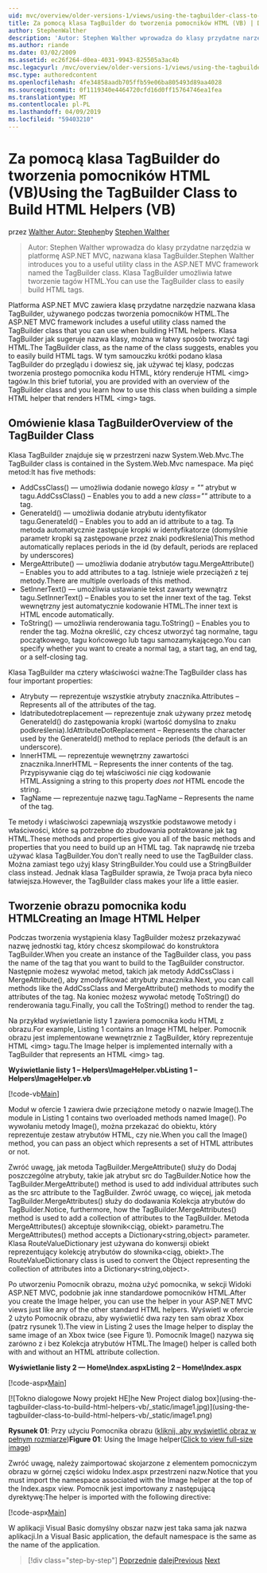 ```yaml
---
uid: mvc/overview/older-versions-1/views/using-the-tagbuilder-class-to-build-html-helpers-vb
title: Za pomocą klasa TagBuilder do tworzenia pomocników HTML (VB) | Dokumentacja firmy Microsoft
author: StephenWalther
description: 'Autor: Stephen Walther wprowadza do klasy przydatne narzędzia w platformę ASP.NET MVC, nazwana klasa TagBuilder. Klasa TagBuilder do mogą używać łatwo...'
ms.author: riande
ms.date: 03/02/2009
ms.assetid: ec26f264-d0ea-4031-9943-825505a3ac4b
msc.legacyurl: /mvc/overview/older-versions-1/views/using-the-tagbuilder-class-to-build-html-helpers-vb
msc.type: authoredcontent
ms.openlocfilehash: 4fe34858aadb705ffb59e06ba805493d89aa4028
ms.sourcegitcommit: 0f1119340e4464720cfd16d0ff15764746ea1fea
ms.translationtype: MT
ms.contentlocale: pl-PL
ms.lasthandoff: 04/09/2019
ms.locfileid: "59403210"
---
```

# <a name="using-the-tagbuilder-class-to-build-html-helpers-vb"></a><span data-ttu-id="392a3-104">Za pomocą klasa TagBuilder do tworzenia pomocników HTML (VB)</span><span class="sxs-lookup"><span data-stu-id="392a3-104">Using the TagBuilder Class to Build HTML Helpers (VB)</span></span>

<span data-ttu-id="392a3-105">przez [Walther Autor: Stephen](https://github.com/StephenWalther)</span><span class="sxs-lookup"><span data-stu-id="392a3-105">by [Stephen Walther](https://github.com/StephenWalther)</span></span>

> <span data-ttu-id="392a3-106">Autor: Stephen Walther wprowadza do klasy przydatne narzędzia w platformę ASP.NET MVC, nazwana klasa TagBuilder.</span><span class="sxs-lookup"><span data-stu-id="392a3-106">Stephen Walther introduces you to a useful utility class in the ASP.NET MVC framework named the TagBuilder class.</span></span> <span data-ttu-id="392a3-107">Klasa TagBuilder umożliwia łatwe tworzenie tagów HTML.</span><span class="sxs-lookup"><span data-stu-id="392a3-107">You can use the TagBuilder class to easily build HTML tags.</span></span>


<span data-ttu-id="392a3-108">Platforma ASP.NET MVC zawiera klasę przydatne narzędzie nazwana klasa TagBuilder, używanego podczas tworzenia pomocników HTML.</span><span class="sxs-lookup"><span data-stu-id="392a3-108">The ASP.NET MVC framework includes a useful utility class named the TagBuilder class that you can use when building HTML helpers.</span></span> <span data-ttu-id="392a3-109">Klasa TagBuilder jak sugeruje nazwa klasy, można w łatwy sposób tworzyć tagi HTML.</span><span class="sxs-lookup"><span data-stu-id="392a3-109">The TagBuilder class, as the name of the class suggests, enables you to easily build HTML tags.</span></span> <span data-ttu-id="392a3-110">W tym samouczku krótki podano klasa TagBuilder do przeglądu i dowiesz się, jak używać tej klasy, podczas tworzenia prostego pomocnika kodu HTML, który renderuje HTML &lt;img&gt; tagów.</span><span class="sxs-lookup"><span data-stu-id="392a3-110">In this brief tutorial, you are provided with an overview of the TagBuilder class and you learn how to use this class when building a simple HTML helper that renders HTML &lt;img&gt; tags.</span></span>

## <a name="overview-of-the-tagbuilder-class"></a><span data-ttu-id="392a3-111">Omówienie klasa TagBuilder</span><span class="sxs-lookup"><span data-stu-id="392a3-111">Overview of the TagBuilder Class</span></span>

<span data-ttu-id="392a3-112">Klasa TagBuilder znajduje się w przestrzeni nazw System.Web.Mvc.</span><span class="sxs-lookup"><span data-stu-id="392a3-112">The TagBuilder class is contained in the System.Web.Mvc namespace.</span></span> <span data-ttu-id="392a3-113">Ma pięć metod:</span><span class="sxs-lookup"><span data-stu-id="392a3-113">It has five methods:</span></span>

- <span data-ttu-id="392a3-114">AddCssClass() — umożliwia dodanie nowego *klasy = ""* atrybut w tagu.</span><span class="sxs-lookup"><span data-stu-id="392a3-114">AddCssClass() – Enables you to add a new *class=""* attribute to a tag.</span></span>
- <span data-ttu-id="392a3-115">GenerateId() — umożliwia dodanie atrybutu identyfikator tagu.</span><span class="sxs-lookup"><span data-stu-id="392a3-115">GenerateId() – Enables you to add an id attribute to a tag.</span></span> <span data-ttu-id="392a3-116">Ta metoda automatycznie zastępuje kropki w identyfikatorze (domyślnie parametr kropki są zastępowane przez znaki podkreślenia)</span><span class="sxs-lookup"><span data-stu-id="392a3-116">This method automatically replaces periods in the id (by default, periods are replaced by underscores)</span></span>
- <span data-ttu-id="392a3-117">MergeAttribute() — umożliwia dodanie atrybutów tagu.</span><span class="sxs-lookup"><span data-stu-id="392a3-117">MergeAttribute() – Enables you to add attributes to a tag.</span></span> <span data-ttu-id="392a3-118">Istnieje wiele przeciążeń z tej metody.</span><span class="sxs-lookup"><span data-stu-id="392a3-118">There are multiple overloads of this method.</span></span>
- <span data-ttu-id="392a3-119">SetInnerText() — umożliwia ustawianie tekst zawarty wewnątrz tagu.</span><span class="sxs-lookup"><span data-stu-id="392a3-119">SetInnerText() – Enables you to set the inner text of the tag.</span></span> <span data-ttu-id="392a3-120">Tekst wewnętrzny jest automatycznie kodowanie HTML.</span><span class="sxs-lookup"><span data-stu-id="392a3-120">The inner text is HTML encode automatically.</span></span>
- <span data-ttu-id="392a3-121">ToString() — umożliwia renderowania tagu.</span><span class="sxs-lookup"><span data-stu-id="392a3-121">ToString() – Enables you to render the tag.</span></span> <span data-ttu-id="392a3-122">Można określić, czy chcesz utworzyć tag normalne, tagu początkowego, tagu końcowego lub tagu samozamykającego.</span><span class="sxs-lookup"><span data-stu-id="392a3-122">You can specify whether you want to create a normal tag, a start tag, an end tag, or a self-closing tag.</span></span>
  

<span data-ttu-id="392a3-123">Klasa TagBuilder ma cztery właściwości ważne:</span><span class="sxs-lookup"><span data-stu-id="392a3-123">The TagBuilder class has four important properties:</span></span>

- <span data-ttu-id="392a3-124">Atrybuty — reprezentuje wszystkie atrybuty znacznika.</span><span class="sxs-lookup"><span data-stu-id="392a3-124">Attributes – Represents all of the attributes of the tag.</span></span>
- <span data-ttu-id="392a3-125">Idatributedotreplacement — reprezentuje znak używany przez metodę GenerateId() do zastępowania kropki (wartość domyślna to znaku podkreślenia).</span><span class="sxs-lookup"><span data-stu-id="392a3-125">IdAttributeDotReplacement – Represents the character used by the GenerateId() method to replace periods (the default is an underscore).</span></span>
- <span data-ttu-id="392a3-126">InnerHTML — reprezentuje wewnętrzny zawartości znacznika.</span><span class="sxs-lookup"><span data-stu-id="392a3-126">InnerHTML – Represents the inner contents of the tag.</span></span> <span data-ttu-id="392a3-127">Przypisywanie ciąg do tej właściwości *nie* ciąg kodowanie HTML.</span><span class="sxs-lookup"><span data-stu-id="392a3-127">Assigning a string to this property *does not* HTML encode the string.</span></span>
- <span data-ttu-id="392a3-128">TagName — reprezentuje nazwę tagu.</span><span class="sxs-lookup"><span data-stu-id="392a3-128">TagName – Represents the name of the tag.</span></span>

<span data-ttu-id="392a3-129">Te metody i właściwości zapewniają wszystkie podstawowe metody i właściwości, które są potrzebne do zbudowania potraktowane jak tag HTML.</span><span class="sxs-lookup"><span data-stu-id="392a3-129">These methods and properties give you all of the basic methods and properties that you need to build up an HTML tag.</span></span> <span data-ttu-id="392a3-130">Tak naprawdę nie trzeba używać klasa TagBuilder.</span><span class="sxs-lookup"><span data-stu-id="392a3-130">You don't really need to use the TagBuilder class.</span></span> <span data-ttu-id="392a3-131">Można zamiast tego użyj klasy StringBuilder.</span><span class="sxs-lookup"><span data-stu-id="392a3-131">You could use a StringBuilder class instead.</span></span> <span data-ttu-id="392a3-132">Jednak klasa TagBuilder sprawia, że Twoja praca była nieco łatwiejsza.</span><span class="sxs-lookup"><span data-stu-id="392a3-132">However, the TagBuilder class makes your life a little easier.</span></span>

## <a name="creating-an-image-html-helper"></a><span data-ttu-id="392a3-133">Tworzenie obrazu pomocnika kodu HTML</span><span class="sxs-lookup"><span data-stu-id="392a3-133">Creating an Image HTML Helper</span></span>

<span data-ttu-id="392a3-134">Podczas tworzenia wystąpienia klasy TagBuilder możesz przekazywać nazwę jednostki tag, który chcesz skompilować do konstruktora TagBuilder.</span><span class="sxs-lookup"><span data-stu-id="392a3-134">When you create an instance of the TagBuilder class, you pass the name of the tag that you want to build to the TagBuilder constructor.</span></span> <span data-ttu-id="392a3-135">Następnie możesz wywołać metod, takich jak metody AddCssClass i MergeAttribute(), aby zmodyfikować atrybuty znacznika.</span><span class="sxs-lookup"><span data-stu-id="392a3-135">Next, you can call methods like the AddCssClass and MergeAttribute() methods to modify the attributes of the tag.</span></span> <span data-ttu-id="392a3-136">Na koniec możesz wywołać metodę ToString() do renderowania tagu.</span><span class="sxs-lookup"><span data-stu-id="392a3-136">Finally, you call the ToString() method to render the tag.</span></span>

<span data-ttu-id="392a3-137">Na przykład wyświetlanie listy 1 zawiera pomocnika kodu HTML z obrazu.</span><span class="sxs-lookup"><span data-stu-id="392a3-137">For example, Listing 1 contains an Image HTML helper.</span></span> <span data-ttu-id="392a3-138">Pomocnik obrazu jest implementowane wewnętrznie z TagBuilder, który reprezentuje HTML &lt;img&gt; tagu.</span><span class="sxs-lookup"><span data-stu-id="392a3-138">The Image helper is implemented internally with a TagBuilder that represents an HTML &lt;img&gt; tag.</span></span>

**<span data-ttu-id="392a3-139">Wyświetlanie listy 1 – Helpers\ImageHelper.vb</span><span class="sxs-lookup"><span data-stu-id="392a3-139">Listing 1 – Helpers\ImageHelper.vb</span></span>**

[!code-vb[Main](using-the-tagbuilder-class-to-build-html-helpers-vb/samples/sample1.vb)]

<span data-ttu-id="392a3-140">Moduł w ofercie 1 zawiera dwie przeciążone metody o nazwie Image().</span><span class="sxs-lookup"><span data-stu-id="392a3-140">The module in Listing 1 contains two overloaded methods named Image().</span></span> <span data-ttu-id="392a3-141">Po wywołaniu metody Image(), można przekazać do obiektu, który reprezentuje zestaw atrybutów HTML, czy nie.</span><span class="sxs-lookup"><span data-stu-id="392a3-141">When you call the Image() method, you can pass an object which represents a set of HTML attributes or not.</span></span>

<span data-ttu-id="392a3-142">Zwróć uwagę, jak metoda TagBuilder.MergeAttribute() służy do Dodaj poszczególne atrybuty, takie jak atrybut src do TagBuilder.</span><span class="sxs-lookup"><span data-stu-id="392a3-142">Notice how the TagBuilder.MergeAttribute() method is used to add individual attributes such as the src attribute to the TagBuilder.</span></span> <span data-ttu-id="392a3-143">Zwróć uwagę, co więcej, jak metoda TagBuilder.MergeAttributes() służy do dodawania Kolekcja atrybutów do TagBuilder.</span><span class="sxs-lookup"><span data-stu-id="392a3-143">Notice, furthermore, how the TagBuilder.MergeAttributes() method is used to add a collection of attributes to the TagBuilder.</span></span> <span data-ttu-id="392a3-144">Metoda MergeAttributes() akceptuje słownik&lt;ciąg, obiekt&gt; parametru.</span><span class="sxs-lookup"><span data-stu-id="392a3-144">The MergeAttributes() method accepts a Dictionary&lt;string,object&gt; parameter.</span></span> <span data-ttu-id="392a3-145">Klasa RouteValueDictionary jest używana do konwersji obiekt reprezentujący kolekcję atrybutów do słownika&lt;ciąg, obiekt&gt;.</span><span class="sxs-lookup"><span data-stu-id="392a3-145">The RouteValueDictionary class is used to convert the Object representing the collection of attributes into a Dictionary&lt;string,object&gt;.</span></span>

<span data-ttu-id="392a3-146">Po utworzeniu Pomocnik obrazu, można użyć pomocnika, w sekcji Widoki ASP.NET MVC, podobnie jak inne standardowe pomocników HTML.</span><span class="sxs-lookup"><span data-stu-id="392a3-146">After you create the Image helper, you can use the helper in your ASP.NET MVC views just like any of the other standard HTML helpers.</span></span> <span data-ttu-id="392a3-147">Wyświetl w ofercie 2 użyto Pomocnik obrazu, aby wyświetlić dwa razy ten sam obraz Xbox (patrz rysunek 1).</span><span class="sxs-lookup"><span data-stu-id="392a3-147">The view in Listing 2 uses the Image helper to display the same image of an Xbox twice (see Figure 1).</span></span> <span data-ttu-id="392a3-148">Pomocnik Image() nazywa się zarówno z i bez Kolekcja atrybutów HTML.</span><span class="sxs-lookup"><span data-stu-id="392a3-148">The Image() helper is called both with and without an HTML attribute collection.</span></span>

**<span data-ttu-id="392a3-149">Wyświetlanie listy 2 — Home\Index.aspx</span><span class="sxs-lookup"><span data-stu-id="392a3-149">Listing 2 – Home\Index.aspx</span></span>**

[!code-aspx[Main](using-the-tagbuilder-class-to-build-html-helpers-vb/samples/sample2.aspx)]


[![T<span data-ttu-id="392a3-150">okno dialogowe Nowy projekt HE]</span><span class="sxs-lookup"><span data-stu-id="392a3-150">he New Project dialog box]</span></span>(using-the-tagbuilder-class-to-build-html-helpers-vb/_static/image1.jpg)](using-the-tagbuilder-class-to-build-html-helpers-vb/_static/image1.png)

<span data-ttu-id="392a3-151">**Rysunek 01**: Przy użyciu Pomocnika obrazu ([kliknij, aby wyświetlić obraz w pełnym rozmiarze](using-the-tagbuilder-class-to-build-html-helpers-vb/_static/image2.png))</span><span class="sxs-lookup"><span data-stu-id="392a3-151">**Figure 01**: Using the Image helper([Click to view full-size image](using-the-tagbuilder-class-to-build-html-helpers-vb/_static/image2.png))</span></span>


<span data-ttu-id="392a3-152">Zwróć uwagę, należy zaimportować skojarzone z elementem pomocniczym obrazu w górnej części widoku Index.aspx przestrzeni nazw.</span><span class="sxs-lookup"><span data-stu-id="392a3-152">Notice that you must import the namespace associated with the Image helper at the top of the Index.aspx view.</span></span> <span data-ttu-id="392a3-153">Pomocnik jest importowany z następującą dyrektywę:</span><span class="sxs-lookup"><span data-stu-id="392a3-153">The helper is imported with the following directive:</span></span>

[!code-aspx[Main](using-the-tagbuilder-class-to-build-html-helpers-vb/samples/sample3.aspx)]

<span data-ttu-id="392a3-154">W aplikacji Visual Basic domyślny obszar nazw jest taka sama jak nazwa aplikacji.</span><span class="sxs-lookup"><span data-stu-id="392a3-154">In a Visual Basic application, the default namespace is the same as the name of the application.</span></span>

> [!div class="step-by-step"]
> <span data-ttu-id="392a3-155">[Poprzednie](creating-custom-html-helpers-vb.md)
> [dalej](creating-page-layouts-with-view-master-pages-vb.md)</span><span class="sxs-lookup"><span data-stu-id="392a3-155">[Previous](creating-custom-html-helpers-vb.md)
[Next](creating-page-layouts-with-view-master-pages-vb.md)</span></span>
